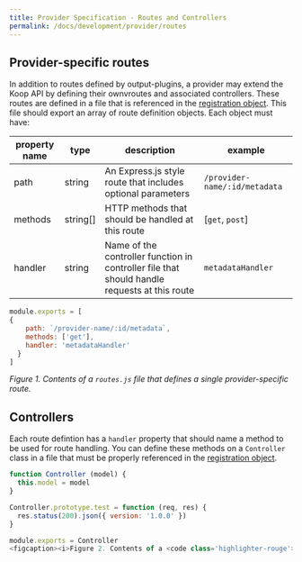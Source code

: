 ```yaml
---
title: Provider Specification - Routes and Controllers
permalink: /docs/development/provider/routes
---
```


## Provider-specific routes
In addition to routes defined by output-plugins, a provider may extend the Koop API by defining their ownvroutes and associated controllers.  These routes are defined in a file that is referenced in the [registration object](./registration). This file should export an array of route definition objects. Each object must have:

| property name | type | description | example |
| - | - | - | - |
| path | string | An Express.js style route that includes optional parameters | `/provider-name/:id/metadata` |
| methods | string[] | HTTP methods that should be handled at this route | [`get`, `post`] |
| handler | string | Name of the controller function in controller file that should handle requests at this route | `metadataHandler`

<codeanchor id="figure-1"></codeanchor>
```js
module.exports = [
{
    path: `/provider-name/:id/metadata`,
    methods: ['get'],
    handler: 'metadataHandler'
  }
]
```
<figcaption><i>Figure 1. Contents of a <code class='highlighter-rouge'>routes.js</code> file that defines a single provider-specific route.</i></figcaption>

## Controllers

Each route defintion has a `handler` property that should name a method to be used for route handling. You can define these methods on a `Controller` class in a file that must be properly referenced in the [registration object](./registration).

<codeanchor id="figure-2"></codeanchor>

```js
function Controller (model) {
  this.model = model
}

Controller.prototype.test = function (req, res) {
  res.status(200).json({ version: '1.0.0' })
}

module.exports = Controller
<figcaption><i>Figure 2. Contents of a <code class='highlighter-rouge'>controllers.js</code> file that defines a `Controller` class with methods that act as handler for provider-specific routes.</i></figcaption>
